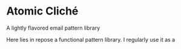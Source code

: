 # Atomic Cliché
A lightly flavored email pattern library

Here lies in repose a functional pattern library. I regularly use it as a 